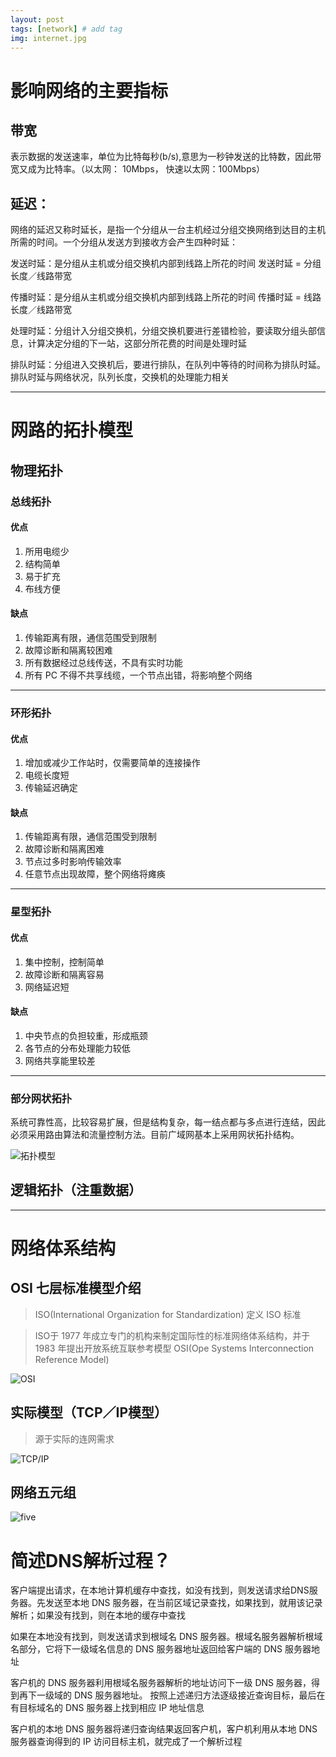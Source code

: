 ```yaml
---
layout: post
tags: [network] # add tag
img: internet.jpg
---
```


# 影响网络的主要指标

## 带宽

表示数据的发送速率，单位为比特每秒(b/s),意思为一秒钟发送的比特数，因此带宽又成为比特率。（以太网： 10Mbps， 快速以太网：100Mbps）

## 延迟：

网络的延迟又称时延长，是指一个分组从一台主机经过分组交换网络到达目的主机所需的时间。一个分组从发送方到接收方会产生四种时延：

发送时延：是分组从主机或分组交换机内部到线路上所花的时间
发送时延 = 分组长度／线路带宽

传播时延：是分组从主机或分组交换机内部到线路上所花的时间
传播时延 = 线路长度／线路带宽

处理时延：分组计入分组交换机，分组交换机要进行差错检验，要读取分组头部信息，计算决定分组的下一站，这部分所花费的时间是处理时延

排队时延：分组进入交换机后，要进行排队，在队列中等待的时间称为排队时延。排队时延与网络状况，队列长度，交换机的处理能力相关

---

# 网路的拓扑模型

## 物理拓扑

### 总线拓扑

#### 优点

1. 所用电缆少
2. 结构简单
3. 易于扩充
4. 布线方便 

#### 缺点

1. 传输距离有限，通信范围受到限制
2. 故障诊断和隔离较困难
3. 所有数据经过总线传送，不具有实时功能
4. 所有 PC 不得不共享线缆，一个节点出错，将影响整个网络

---

### 环形拓扑

#### 优点

1. 增加或减少工作站时，仅需要简单的连接操作
2. 电缆长度短
3. 传输延迟确定

#### 缺点

1. 传输距离有限，通信范围受到限制
2. 故障诊断和隔离困难
3. 节点过多时影响传输效率
4. 任意节点出现故障，整个网络将瘫痪

---

### 星型拓扑

#### 优点

1. 集中控制，控制简单
2. 故障诊断和隔离容易
3. 网络延迟短

#### 缺点

1. 中央节点的负担较重，形成瓶颈
2. 各节点的分布处理能力较低
3. 网络共享能里较差


---

### 部分网状拓扑

系统可靠性高，比较容易扩展，但是结构复杂，每一结点都与多点进行连结，因此必须采用路由算法和流量控制方法。目前广域网基本上采用网状拓扑结构。

<img src="{{site.baseurl}}/assets/img/15101932083048.jpg" alt="拓扑模型" />

## 逻辑拓扑（注重数据）

---

# 网络体系结构

## OSI 七层标准模型介绍

> ISO(International Organization for Standardization) 定义 ISO 标准

> ISO于 1977 年成立专门的机构来制定国际性的标准网络体系结构，并于 1983 年提出开放系统互联参考模型 OSI(Ope Systems Interconnection Reference Model)

<img src="{{site.baseurl}}/assets/img/15106281962636.jpg" alt="OSI" />


## 实际模型（TCP／IP模型）

> 源于实际的连网需求

<img src="{{site.baseurl}}/assets/img/15104066248523.jpg" alt="TCP/IP" />

## 网络五元组

<img src="{{site.baseurl}}/assets/img/15104069693847.jpg" alt="five" />

# 简述DNS解析过程？

客户端提出请求，在本地计算机缓存中查找，如没有找到，则发送请求给DNS服务器。先发送至本地 DNS 服务器，在当前区域记录查找，如果找到，就用该记录解析；如果没有找到，则在本地的缓存中查找

如果在本地没有找到，则发送请求到根域名 DNS 服务器。根域名服务器解析根域名部分，它将下一级域名信息的 DNS 服务器地址返回给客户端的 DNS 服务器地址

客户机的 DNS 服务器利用根域名服务器解析的地址访问下一级 DNS 服务器，得到再下一级域的 DNS 服务器地址。
按照上述递归方法逐级接近查询目标，最后在有目标域名的 DNS 服务器上找到相应 IP 地址信息

客户机的本地 DNS 服务器将递归查询结果返回客户机，客户机利用从本地 DNS 服务器查询得到的 IP 访问目标主机，就完成了一个解析过程


















 

